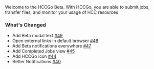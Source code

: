 Welcome to the HCCGo Beta.  With HCCGo, you are able to submit jobs, transfer files, and monitor your usage of HCC resources

### What's Changed

* Add Beta modal text [#49](https://github.com/unlhcc/HCCGo/pull/49)
* Open external links in default browser [#48](https://github.com/unlhcc/HCCGo/pull/48) 
* Add Beta notifications everywhere [#47](https://github.com/unlhcc/HCCGo/pull/47) 
* Add Completed Jobs view [#45](https://github.com/unlhcc/HCCGo/pull/45) 
* Add HCCGo Icon [#44](https://github.com/unlhcc/HCCGo/pull/44)
* Better Notifications [#40](https://github.com/unlhcc/HCCGo/pull/40)


